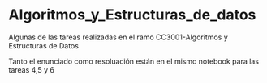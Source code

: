 # Algoritmos_y_Estructuras_de_datos
Algunas de las tareas realizadas en el ramo CC3001-Algoritmos y Estructuras de Datos

Tanto el enunciado como resoluación están en el mismo notebook para las tareas 4,5 y 6

